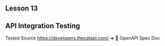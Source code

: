 ## Lesson 13
## API Integration Testing

 Tested Source https://developers.thecatapi.com/ => 📄 OpenAPI Spec Doc

 

 
 
 
 
